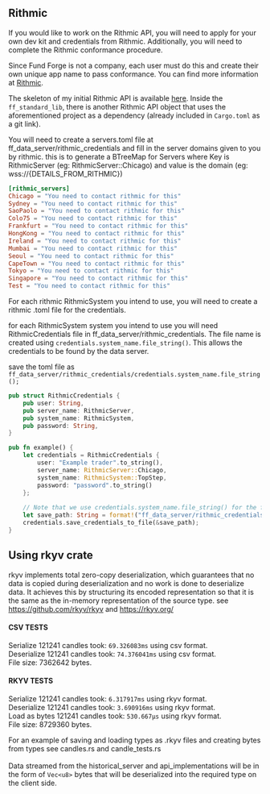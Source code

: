 
## Rithmic
If you would like to work on the Rithmic API, you will need to apply for your own dev kit and credentials from Rithmic. Additionally, you will need to complete the Rithmic conformance procedure.

Since Fund Forge is not a company, each user must do this and create their own unique app name to pass conformance. You can find more information at [Rithmic](https://yyy3.rithmic.com/?page_id=17).

The skeleton of my initial Rithmic API is available [here](https://github.com/BurnOutTrader/ff_rithmic_api). Inside the `ff_standard_lib`, there is another Rithmic API object that uses the aforementioned project as a dependency (already included in `Cargo.toml` as a git link).

You will need to create a servers.toml file at ff_data_server/rithmic_credentials and fill in the server domains given to you by rithmic.
this is to generate a BTreeMap for Servers where Key is RithmicServer (eg: RithmicServer::Chicago) and value is the domain (eg: wss://{DETAILS_FROM_RITHMIC})
```toml
[rithmic_servers]
Chicago = "You need to contact rithmic for this"
Sydney = "You need to contact rithmic for this"
SaoPaolo = "You need to contact rithmic for this"
Colo75 = "You need to contact rithmic for this"
Frankfurt = "You need to contact rithmic for this"
HongKong = "You need to contact rithmic for this"
Ireland = "You need to contact rithmic for this"
Mumbai = "You need to contact rithmic for this"
Seoul = "You need to contact rithmic for this"
CapeTown = "You need to contact rithmic for this"
Tokyo = "You need to contact rithmic for this"
Singapore = "You need to contact rithmic for this"
Test = "You need to contact rithmic for this"
```

For each rithmic RithmicSystem you intend to use, you will need to create a rithmic .toml file for the credentials.

for each RithmicSystem system you intend to use you will need  RithmicCredentials file in ff_data_server/rithmic_credentials.
The file name is created using `credentials.system_name.file_string()`. This allows the credentials to be found by the data server.

save the toml file as `ff_data_server/rithmic_credentials/credentials.system_name.file_string();`
```rust
pub struct RithmicCredentials {
    pub user: String,
    pub server_name: RithmicServer,
    pub system_name: RithmicSystem,
    pub password: String,
}

pub fn example() {
    let credentials = RithmicCredentials {
        user: "Example trader".to_string(),
        server_name: RithmicServer::Chicago,
        system_name: RithmicSystem::TopStep,
        password: "password".to_string()
    };
    
    // Note that we use credentials.system_name.file_string() for the file name, so that the server knows where to find credentials.
    let save_path: String = format!("ff_data_server/rithmic_credentials/{}", credentials.system_name.file_string());
    credentials.save_credentials_to_file(&save_path);
}
```


## Using rkyv crate
rkyv implements total zero-copy deserialization, 
which guarantees that no data is copied during deserialization and no work is done to deserialize data. 
It achieves this by structuring its encoded representation so that it is the same as the in-memory representation of the source type.
see https://github.com/rkyv/rkyv and https://rkyv.org/

#### CSV TESTS
Serialize 121241 candles took: `69.326083ms` using csv format. \
Deserialize 121241 candles took: `74.376041ms` using csv format. \
File size: 7362642 bytes. 

#### RKYV TESTS
Serialize 121241 candles took: `6.317917ms` using rkyv format. \
Deserialize 121241 candles took: `3.690916ms` using rkyv format. \
Load as bytes 121241 candles took: `530.667µs` using rkyv format. \
File size: 8729360 bytes.

For an example of saving and loading types as .rkyv files and creating bytes from types see candles.rs and candle_tests.rs \
\
Data streamed from the historical_server and api_implementations will be in the form of `Vec<u8>` bytes that will be deserialized into the required type on the client side.




